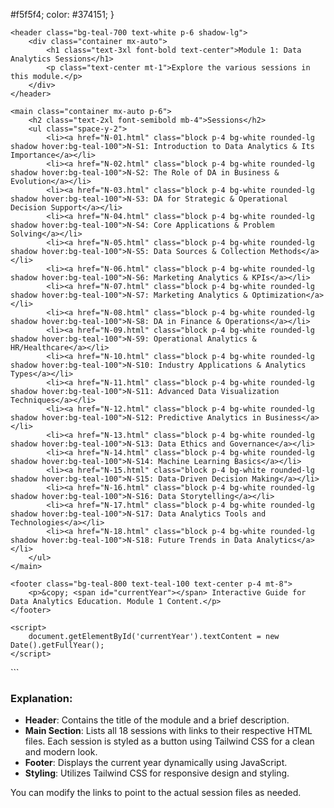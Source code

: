 #f5f5f4;
            color: #374151;
        }
    </style>
</head>
<body class="min-h-screen flex flex-col">

    <header class="bg-teal-700 text-white p-6 shadow-lg">
        <div class="container mx-auto">
            <h1 class="text-3xl font-bold text-center">Module 1: Data Analytics Sessions</h1>
            <p class="text-center mt-1">Explore the various sessions in this module.</p>
        </div>
    </header>

    <main class="container mx-auto p-6">
        <h2 class="text-2xl font-semibold mb-4">Sessions</h2>
        <ul class="space-y-2">
            <li><a href="N-01.html" class="block p-4 bg-white rounded-lg shadow hover:bg-teal-100">N-S1: Introduction to Data Analytics & Its Importance</a></li>
            <li><a href="N-02.html" class="block p-4 bg-white rounded-lg shadow hover:bg-teal-100">N-S2: The Role of DA in Business & Evolution</a></li>
            <li><a href="N-03.html" class="block p-4 bg-white rounded-lg shadow hover:bg-teal-100">N-S3: DA for Strategic & Operational Decision Support</a></li>
            <li><a href="N-04.html" class="block p-4 bg-white rounded-lg shadow hover:bg-teal-100">N-S4: Core Applications & Problem Solving</a></li>
            <li><a href="N-05.html" class="block p-4 bg-white rounded-lg shadow hover:bg-teal-100">N-S5: Data Sources & Collection Methods</a></li>
            <li><a href="N-06.html" class="block p-4 bg-white rounded-lg shadow hover:bg-teal-100">N-S6: Marketing Analytics & KPIs</a></li>
            <li><a href="N-07.html" class="block p-4 bg-white rounded-lg shadow hover:bg-teal-100">N-S7: Marketing Analytics & Optimization</a></li>
            <li><a href="N-08.html" class="block p-4 bg-white rounded-lg shadow hover:bg-teal-100">N-S8: DA in Finance & Operations</a></li>
            <li><a href="N-09.html" class="block p-4 bg-white rounded-lg shadow hover:bg-teal-100">N-S9: Operational Analytics & HR/Healthcare</a></li>
            <li><a href="N-10.html" class="block p-4 bg-white rounded-lg shadow hover:bg-teal-100">N-S10: Industry Applications & Analytics Types</a></li>
            <li><a href="N-11.html" class="block p-4 bg-white rounded-lg shadow hover:bg-teal-100">N-S11: Advanced Data Visualization Techniques</a></li>
            <li><a href="N-12.html" class="block p-4 bg-white rounded-lg shadow hover:bg-teal-100">N-S12: Predictive Analytics in Business</a></li>
            <li><a href="N-13.html" class="block p-4 bg-white rounded-lg shadow hover:bg-teal-100">N-S13: Data Ethics and Governance</a></li>
            <li><a href="N-14.html" class="block p-4 bg-white rounded-lg shadow hover:bg-teal-100">N-S14: Machine Learning Basics</a></li>
            <li><a href="N-15.html" class="block p-4 bg-white rounded-lg shadow hover:bg-teal-100">N-S15: Data-Driven Decision Making</a></li>
            <li><a href="N-16.html" class="block p-4 bg-white rounded-lg shadow hover:bg-teal-100">N-S16: Data Storytelling</a></li>
            <li><a href="N-17.html" class="block p-4 bg-white rounded-lg shadow hover:bg-teal-100">N-S17: Data Analytics Tools and Technologies</a></li>
            <li><a href="N-18.html" class="block p-4 bg-white rounded-lg shadow hover:bg-teal-100">N-S18: Future Trends in Data Analytics</a></li>
        </ul>
    </main>

    <footer class="bg-teal-800 text-teal-100 text-center p-4 mt-8">
        <p>&copy; <span id="currentYear"></span> Interactive Guide for Data Analytics Education. Module 1 Content.</p>
    </footer>

    <script>
        document.getElementById('currentYear').textContent = new Date().getFullYear();
    </script>

</body>
</html>
```

### Explanation:
- **Header**: Contains the title of the module and a brief description.
- **Main Section**: Lists all 18 sessions with links to their respective HTML files. Each session is styled as a button using Tailwind CSS for a clean and modern look.
- **Footer**: Displays the current year dynamically using JavaScript.
- **Styling**: Utilizes Tailwind CSS for responsive design and styling.

You can modify the links to point to the actual session files as needed.